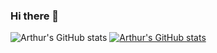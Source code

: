 ### Hi there 👋
![Arthur's GitHub stats](https://github-readme-stats.vercel.app/api?username=ArthurSSS9966&show=reviews,discussions_started,discussions_answered,prs_merged,prs_merged_percentage)
[![Arthur's GitHub stats](https://github-readme-stats.vercel.app/api?username=ArthurSSS9966)](https://github.com/anuraghazra/github-readme-stats)
<!--
**ArthurSSS9966/ArthurSSS9966** is a ✨ _special_ ✨ repository because its `README.md` (this file) appears on your GitHub profile.

Here are some ideas to get you started:

- 🔭 I’m currently working on ...
- 🌱 I’m currently learning ...
- 👯 I’m looking to collaborate on ...
- 🤔 I’m looking for help with ...
- 💬 Ask me about ...
- 📫 How to reach me: ...
- 😄 Pronouns: ...
- ⚡ Fun fact: ...
-->
